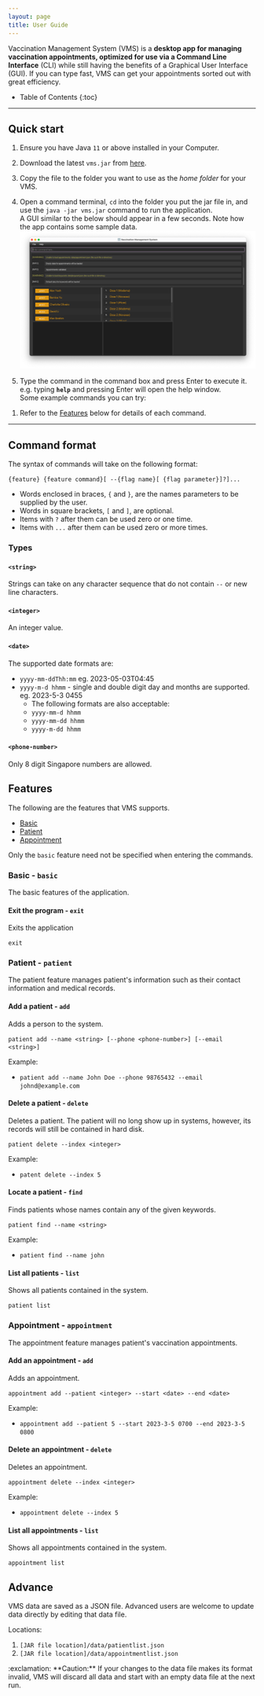 ```yaml
---
layout: page
title: User Guide
---
```


Vaccination Management System (VMS) is a **desktop app for managing vaccination appointments, optimized for use via a Command Line Interface** (CLI) while still having the benefits of a Graphical User Interface (GUI). If you can type fast, VMS can get your appointments sorted out with great efficiency.

* Table of Contents
{:toc}

--------------------------------------------------------------------------------------------------------------------

## Quick start

1. Ensure you have Java `11` or above installed in your Computer.

1. Download the latest `vms.jar` from [here](https://github.com/AY2223S2-CS2103-F11-3/tp/releases).

1. Copy the file to the folder you want to use as the _home folder_ for your VMS.

1. Open a command terminal, `cd` into the folder you put the jar file in, and use the `java -jar vms.jar` command to run the application.<br>
   A GUI similar to the below should appear in a few seconds. Note how the app contains some sample data.<br>
   ![Ui](images/Ui.png)

1. Type the command in the command box and press Enter to execute it. e.g. typing **`help`** and pressing Enter will open the help window.<br>
   Some example commands you can try:

<!--    * `list` : Lists all contacts.

   * `add n/John Doe p/98765432 e/johnd@example.com a/John street, block 123, #01-01` : Adds a contact named `John Doe` to the Address Book.

   * `delete 3` : Deletes the 3rd contact shown in the current list.

   * `clear` : Deletes all contacts.

   * `exit` : Exits the app. -->

1. Refer to the [Features](#features) below for details of each command.

--------------------------------------------------------------------------------------------------------------------

## Command format

The syntax of commands will take on the following format:

```text
{feature} {feature command}[ --{flag name}[ {flag parameter}]?]...
```

* Words enclosed in braces, `{` and `}`, are the names parameters to be supplied by the user.
* Words in square brackets, `[` and `]`, are optional.
* Items with `?` after them can be used zero or one time.
* Items with `...` after them can be used zero or more times.

### Types

#### `<string>`

Strings can take on any character sequence that do not contain `--` or new line characters.

#### `<integer>`

An integer value.

#### `<date>`

The supported date formats are:

* `yyyy-mm-ddThh:mm`
    eg. 2023-05-03T04:45
* `yyyy-m-d hhmm` - single and double digit day and months are supported.
    eg. 2023-5-3 0455
    * The following formats are also acceptable:
    * `yyyy-mm-d hhmm`
    * `yyyy-mm-dd hhmm`
    * `yyyy-m-dd hhmm`

#### `<phone-number>`

Only 8 digit Singapore numbers are allowed.

## Features

The following are the features that VMS supports.

* [Basic](#basic)
* [Patient](#patient---patient)
* [Appointment](#appointment---appointment)

Only the `basic` feature need not be specified when entering the commands.

### Basic - `basic`

The basic features of the application.

#### Exit the program - `exit`

Exits the application

```text
exit
```

### Patient - `patient`

The patient feature manages patient's information such as their contact information and medical records.

#### Add a patient - `add`

Adds a person to the system.

```text
patient add --name <string> [--phone <phone-number>] [--email <string>]
```

Example:

* `patient add --name John Doe --phone 98765432 --email johnd@example.com`

#### Delete a patient - `delete`

Deletes a patient. The patient will no long show up in systems, however, its records will still be contained in hard disk.

```text
patient delete --index <integer>
```

Example:

* `patent delete --index 5`

#### Locate a patient - `find`

Finds patients whose names contain any of the given keywords.

```text
patient find --name <string>
```

Example:

* `patient find --name john`

#### List all patients - `list`

Shows all patients contained in the system.

```text
patient list
```

### Appointment - `appointment`

The appointment feature manages patient's vaccination appointments.

#### Add an appointment - `add`

Adds an appointment.

```text
appointment add --patient <integer> --start <date> --end <date>
```

Example:

* `appointment add --patient 5 --start 2023-3-5 0700 --end 2023-3-5 0800`

#### Delete an appointment - `delete`

Deletes an appointment.

```text
appointment delete --index <integer>
```

Example:

* `appointment delete --index 5`

#### List all appointments - `list`

Shows all appointments contained in the system.

```text
appointment list
```

## Advance

VMS data are saved as a JSON file. Advanced users are welcome to update data directly by editing that data file.

Locations:
1. `[JAR file location]/data/patientlist.json`
2. `[JAR file location]/data/appointmentlist.json`

<div markdown="span" class="alert alert-warning">:exclamation: **Caution:**
If your changes to the data file makes its format invalid, VMS will discard all data and start with an empty data file at the next run.
</div>
